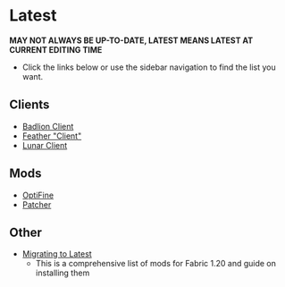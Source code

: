 # Latest

**MAY NOT ALWAYS BE UP-TO-DATE, LATEST MEANS LATEST AT CURRENT EDITING TIME**

- Click the links below or use the sidebar navigation to find the list you want.

## Clients

- [Badlion Client](https://alternatives.microcontrollers.dev/latest/badlion_client)
- [Feather "Client"](https://alternatives.microcontrollers.dev/latest/feather_client)
- [Lunar Client](https://alternatives.microcontrollers.dev/latest/lunar_client)

## Mods

- [OptiFine](https://alternatives.microcontrollers.dev/latest/optifine)
- [Patcher](https://alternatives.microcontrollers.dev/latest/patcher)

## Other

- [Migrating to Latest](https://alternatives.microcontrollers.dev/latest/migrating)
    - This is a comprehensive list of mods for Fabric 1.20 and guide on installing them
